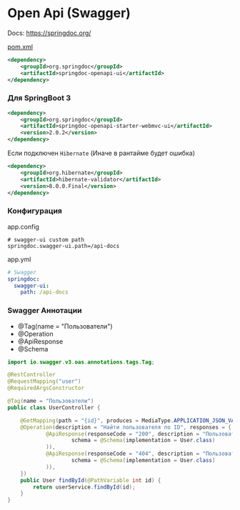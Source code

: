 # Open Api (Swagger)
Docs: https://springdoc.org/

[pom.xml](..%2F..%2F..%2Fspring%2Fpom.xml)
```xml
<dependency>
    <groupId>org.springdoc</groupId>
    <artifactId>springdoc-openapi-ui</artifactId>
</dependency>
```
### Для SpringBoot 3
```xml
<dependency>
    <groupId>org.springdoc</groupId>
    <artifactId>springdoc-openapi-starter-webmvc-ui</artifactId>
    <version>2.0.2</version>
</dependency>
```
Если подключен `Hibernate` (Иначе в рантайме будет ошибка)
```xml
<dependency>
    <groupId>org.hibernate</groupId>
    <artifactId>hibernate-validator</artifactId>
    <version>8.0.0.Final</version>
</dependency>
```

### Конфигурация
app.config
```lombok.config
# swagger-ui custom path
springdoc.swagger-ui.path=/api-docs

```
app.yml
```yaml
# Swagger
springdoc:
  swagger-ui:
    path: /api-docs
```

### Swagger Аннотации

* @Tag(name = "Пользователи")
* @Operation
* @ApiResponse
* @Schema

```java
import io.swagger.v3.oas.annotations.tags.Tag;

@RestController
@RequestMapping("user")
@RequiredArgsConstructor

@Tag(name = "Пользователи")
public class UserController {

    @GetMapping(path = "{id}", produces = MediaType.APPLICATION_JSON_VALUE)
    @Operation(description = "Найти пользователя по ID", responses = {
            @ApiResponse(responseCode = "200", description = "Пользователь", content = @Content(
                    schema = @Schema(implementation = User.class)
            )),
            @ApiResponse(responseCode = "404", description = "Пользователь не найден", content = @Content(
                    schema = @Schema(implementation = User.class)
            )),
    })
    public User findById(@PathVariable int id) {
        return userService.findById(id);
    }
}
```